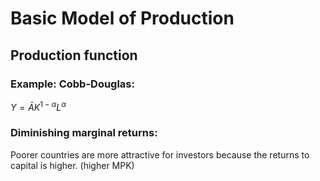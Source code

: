 # Basic Model of Production

## Production function

### Example: Cobb-Douglas:

$Y = ĀK^{1 - \alpha}L^{\alpha}$

### Diminishing marginal returns: 
Poorer countries are more attractive for investors because the returns to capital is higher. (higher MPK)





